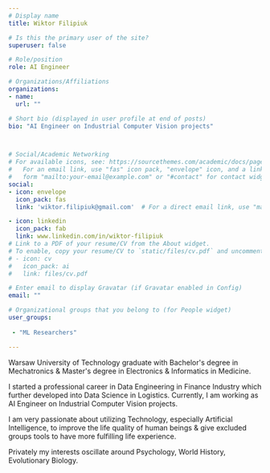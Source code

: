 ```yaml
---
# Display name
title: Wiktor Filipiuk

# Is this the primary user of the site?
superuser: false

# Role/position
role: AI Engineer

# Organizations/Affiliations
organizations:
- name: 
  url: ""

# Short bio (displayed in user profile at end of posts)
bio: "AI Engineer on Industrial Computer Vision projects"



# Social/Academic Networking
# For available icons, see: https://sourcethemes.com/academic/docs/page-builder/#icons
#   For an email link, use "fas" icon pack, "envelope" icon, and a link in the
#   form "mailto:your-email@example.com" or "#contact" for contact widget.
social:
- icon: envelope
  icon_pack: fas
  link: 'wiktor.filipiuk@gmail.com'  # For a direct email link, use "mailto:test@example.org".

- icon: linkedin
  icon_pack: fab
  link: www.linkedin.com/in/wiktor-filipiuk
# Link to a PDF of your resume/CV from the About widget.
# To enable, copy your resume/CV to `static/files/cv.pdf` and uncomment the lines below.
# - icon: cv
#   icon_pack: ai
#   link: files/cv.pdf

# Enter email to display Gravatar (if Gravatar enabled in Config)
email: ""

# Organizational groups that you belong to (for People widget)
user_groups:
 
 - "ML Researchers"

---
```

Warsaw University of Technology graduate with Bachelor's degree in Mechatronics
& Master's degree in Electronics & Informatics in Medicine.

I started a professional career in Data Engineering in Finance Industry which further
developed into Data Science in Logistics. Currently, I am working as AI Engineer on
Industrial Computer Vision projects.

I am very passionate about utilizing Technology, especially Artificial Intelligence,
to improve the life quality of human beings & give excluded groups tools to have more
fulfilling life experience.

Privately my interests oscillate around Psychology, World History, Evolutionary Biology.

 
